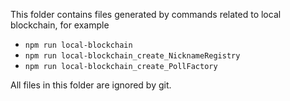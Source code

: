 This folder contains files generated by commands related to local blockchain, for example

- `npm run local-blockchain`
- `npm run local-blockchain_create_NicknameRegistry`
- `npm run local-blockchain_create_PollFactory`

All files in this folder are ignored by git.
